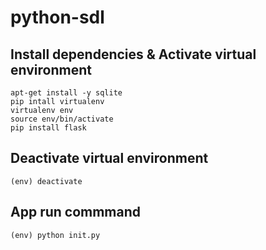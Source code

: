 # python-sdl

## Install dependencies & Activate virtual environment
```
apt-get install -y sqlite
pip intall virtualenv
virtualenv env
source env/bin/activate
pip install flask
```

## Deactivate virtual environment
```
(env) deactivate
```

## App run commmand
```
(env) python init.py
```